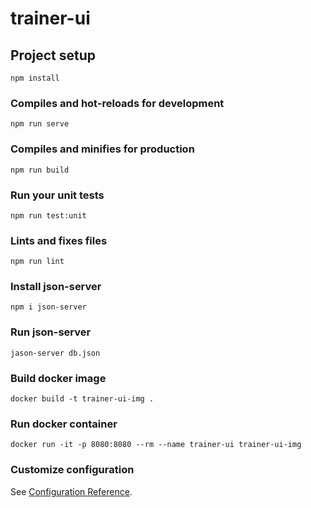 # trainer-ui

## Project setup
```
npm install
```

### Compiles and hot-reloads for development
```
npm run serve
```

### Compiles and minifies for production
```
npm run build
```

### Run your unit tests
```
npm run test:unit
```

### Lints and fixes files
```
npm run lint
```

### Install json-server
```
npm i json-server
```

### Run json-server
```
jason-server db.json
```

### Build docker image
```
docker build -t trainer-ui-img .
```

### Run docker container
```
docker run -it -p 8080:8080 --rm --name trainer-ui trainer-ui-img
```

### Customize configuration
See [Configuration Reference](https://cli.vuejs.org/config/).

